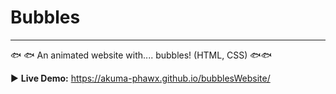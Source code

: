 # Bubbles 
---

:fish: :fish: An animated website with.... bubbles! (HTML, CSS) :fish::fish:

:arrow_forward: **Live Demo:** https://akuma-phawx.github.io/bubblesWebsite/
